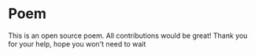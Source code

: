 # Poem
This is an open source poem. All contributions would be great!
Thank you for your help, hope you won't need to wait
